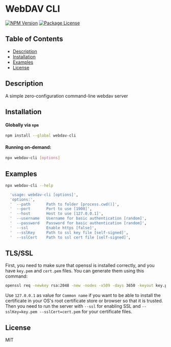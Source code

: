 # WebDAV CLI

<a href="https://www.npmjs.com/package/webdav-cli"><img src="https://img.shields.io/npm/v/webdav-cli.svg" alt="NPM Version" /></a>
<a href="https://www.npmjs.com/package/webdav-cli"><img src="https://img.shields.io/npm/l/webdav-cli.svg" alt="Package License" /></a>

## Table of Contents

- [Description](#description)
- [Installation](#installation)
- [Examples](#examples)
- [License](#license)

## Description
A simple zero-configuration command-line webdav server

## Installation

#### Globally via `npm`

```bash
npm install --global webdav-cli
```

#### Running on-demand:

```bash
npx webdav-cli [options]
```

## Examples

```bash
npx webdav-cli --help
```

```bash
  'usage: webdav-cli [options]',
  'options:',
  '  --path       Path to folder [process.cwd()]',
  '  --port       Port to use [1900]',
  '  --host       Host to use [127.0.0.1]',
  '  --username   Username for basic authentication [random]',
  '  --password   Password for basic authentication [random]',
  '  --ssl        Enable https [false]',
  '  --sslKey     Path to ssl key file [self-signed]',
  '  --sslCert    Path to ssl cert file [self-signed]',
```

## TLS/SSL

First, you need to make sure that openssl is installed correctly, and you have `key.pem` and `cert.pem` files. You can generate them using this command:
```bash
openssl req -newkey rsa:2048 -new -nodes -x509 -days 3650 -keyout key.pem -out cert.pem
```
Use `127.0.0.1` as value for `Common name` if you want to be able to install the certificate in your OS's root certificate store or browser so that it is trusted.
Then you need to run the server with `--ssl` for enabling SSL and `--sslKey=key.pem --sslCert=cert.pem` for your certificate files.

## License

MIT
